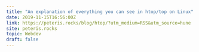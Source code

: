 ```yaml
---
title: "An explanation of everything you can see in htop/top on Linux"
date: 2019-11-15T16:56:00Z
link: https://peteris.rocks/blog/htop/?utm_medium=RSS&utm_source=hune
site: peteris.rocks
topic: Webdev
draft: false
---
```

